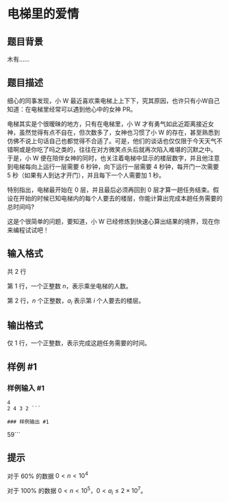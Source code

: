 # 电梯里的爱情

## 题目背景

木有……


## 题目描述

细心的同事发现，小 W 最近喜欢乘电梯上上下下，究其原因，也许只有小W自己知道：在电梯里经常可以遇到他心中的女神 PR。

电梯其实是个很暧昧的地方，只有在电梯里，小 W 才有勇气如此近距离接近女神，虽然觉得有点不自在，但次数多了，女神也习惯了小 W 的存在，甚至熟悉到仿佛不说上句话自己也都觉得不合适了。可是，他们的谈话也仅仅限于今天天气不错啊或是你吃了吗之类的，往往在对方微笑点头后就再次陷入难堪的沉默之中。 于是，小 W 便在陪伴女神的同时，也关注着电梯中显示的楼层数字，并且他注意到电梯每向上运行一层需要 $6$ 秒钟，向下运行一层需要 $4$ 秒钟，每开门一次需要 $5$ 秒（如果有人到达才开门），并且每下一个人需要加 $1$ 秒。

特别指出，电梯最开始在 $0$ 层，并且最后必须再回到 $0$ 层才算一趟任务结束。假设在开始的时候已知电梯内的每个人要去的楼层，你能计算出完成本趟任务需要的总时间吗?

这是个很简单的问题，要知道，小 W 已经修炼到快速心算出结果的境界，现在你来编程试试吧！

## 输入格式

共 $2$ 行

第 $1$ 行，一个正整数 $n$，表示乘坐电梯的人数。

第 $2$ 行，$n$ 个正整数，$a_{i}$ 表示第 $i$ 个人要去的楼层。

## 输出格式

仅 $1$ 行，一个正整数，表示完成这趟任务需要的时间。


## 样例 #1

### 样例输入 #1
```
4
2 4 3 2 ```

### 样例输出 #1

```
59```

## 提示

对于 $60\%$ 的数据 $0<n<10^4$

对于 $100\%$ 的数据 $0<n<10^5$，$0<a_{i}\leq 2\times 10^7$。

